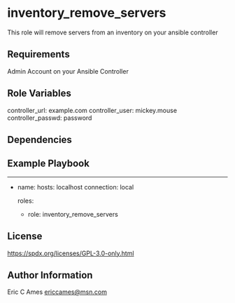 inventory_remove_servers
=========

This role will remove servers from an inventory on your ansible controller

Requirements
------------

Admin Account on your Ansible Controller

Role Variables
--------------

controller_url: example.com
controller_user: mickey.mouse
controller_passwd: password

Dependencies
------------

Example Playbook
----------------

---
- name: 
  hosts: localhost
  connection: local

  roles:

    - role: inventory_remove_servers 

License
-------

https://spdx.org/licenses/GPL-3.0-only.html

Author Information
------------------

Eric C Ames
ericcames@msn.com